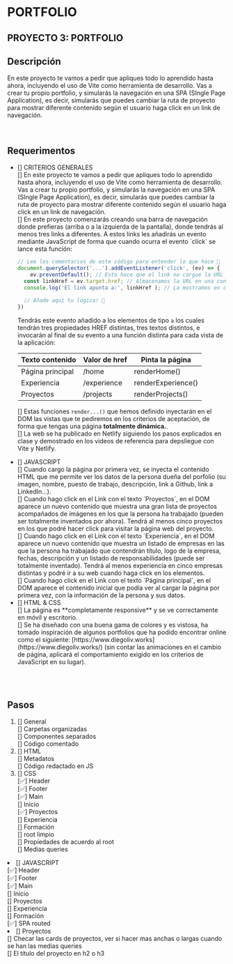 # PORTFOLIO

## PROYECTO 3: PORTFOLIO
## Descripción
En este proyecto te vamos a pedir que apliques todo lo aprendido hasta ahora, incluyendo el uso de Vite como herramienta de desarrollo. Vas a crear tu propio portfolio, y simularás la navegación en una SPA (SIngle Page Application), es decir, simularás que puedes cambiar la ruta de proyecto para mostrar diferente contenido según el usuario haga click en un link de navegación.


<br>

## Requerimentos
<ul>
<li> [] CRITERIOS GENERALES</li>
[] En este proyecto te vamos a pedir que apliques todo lo aprendido hasta ahora, incluyendo el uso de Vite como herramienta de desarrollo. Vas a crear tu propio portfolio, y simularás la navegación en una SPA (SIngle Page Application), es decir, simularás que puedes cambiar la ruta de proyecto para mostrar diferente contenido según el usuario haga click en un link de navegación. <br>
[] En este proyecto comenzarás creando una barra de navegación donde prefieras (arriba o a la izquierda de la pantalla), donde tendrás al menos tres links a diferentes. A estos links les añadirás un evento mediante JavaScript de forma que cuando ocurra el evento `click` se lance esta función:

```jsx
// Lee los comentarios de este código para entender lo que hace 🔴
document.querySelector('...').addEventListener('click', (ev) => {
	ev.preventDefault(); // Esto hace que el link no cargue la URL a la que apunta
  const linkHref = ev.target.href; // Almacenamos la URL en una constante
  console.log('El link apunta a:', linkHref ); // La mostramos en consola
  
  // Añade aquí tu lógica! 🔽 
})
```

Tendrás este evento añadido a los elementos de tipo `a` los cuales tendrán tres propiedades HREF distintas, tres textos distintos, e invocarán al final de su evento a una función distinta para cada vista de la aplicación:

| Texto contenido | Valor de href | Pinta la página |
| --- | --- | --- |
| Página principal | /home | renderHome() |
| Experiencia | /experience | renderExperience() |
| Proyectos | /projects | renderProjects() |

[] Estas funciones `render...()` que hemos definido inyectarán en el DOM las vistas que te pediremos en los criterios de aceptación, de forma que tengas una página **totalmente dinámica.**. <br>
[] La web se ha publicado en Netlify siguiendo los pasos explicados en clase y demostrado en los videos de referencia para depsliegue con Vite y Netlify. <br>

<li> [] JAVASCRIPT </li>
[] Cuando cargo la página por primera vez, se inyecta el contenido HTML que me permite ver los datos de la persona dueña del porfolio (su imagen, nombre, puesto de trabajo, descripción, link a Github, link a LinkedIn…). <br>
[] Cuando hago click en el Link con el texto `Proyectos`, en el DOM aparece un nuevo contenido que muestra una gran lista de proyectos acompañados de imágenes en los que la persona ha trabajado (pueden ser totalmente inventados por ahora). Tendrá al menos cinco proyectos en los que podré hacer click para visitar la página web del proyecto. <br>
[] Cuando hago click en el Link con el texto `Experiencia`, en el DOM aparece un nuevo contenido que muestra un listado de empresas en las que la persona ha trabajado que contendrán título, logo de la empresa, fechas, descripción y un listado de responsabilidades (puede ser totalmente inventado). Tendrá al menos experiencia en cinco empresas distintas y podré ir a su web cuando haga click en los elementos. <br>
[] Cuando hago click en el Link con el texto `Página principal`, en el DOM aparece el contenido inicial que podía ver al cargar la página por primera vez, con la información de la persona y sus datos. <br>

<li> [] HTML & CSS </li>
[] La página es **completamente responsive** y se ve correctamente en móvil y escritorio. <br>
[] Se ha diseñado con una buena gama de colores y es vistosa, ha tomado inspiración de algunos portfolios que ha podido encontrar online como el siguiente: [https://www.diegoliv.works](https://www.diegoliv.works/) (sin contar las animaciones en el cambio de página, aplicará el comportamiento exigido en los criterios de JavaScript en su lugar). <br>
<br>
</ul>
<br>

## Pasos
<ol>
<li> [] General </li>
[] Carpetas organizadas <br>
[] Componentes separados <br>
[] Código comentado <br>

<li> [] HTML </li>
[] Metadatos <br>
[] Código redactado en JS <br>

<li> [] CSS </li>
[✅] Header <br>
[✅] Footer <br>
[✅] Main <br>
[] Inicio <br>
[✅] Proyectos <br>
[] Experiencia <br>
[] Formación <br>
[] root limpio <br>
[] Propiedades de acuerdo al root <br>
[] Medias queries <br>
</ol>

<li> [] JAVASCRIPT </li>
[✅] Header <br>
[✅] Footer <br>
[✅] Main <br>
[] Inicio <br>
[] Proyectos <br>
[] Experiencia <br>
[] Formación <br>
[✅] SPA routed <br>

<li> [] Proyectos </li>
[] Checar las cards de proyectos, ver si hacer mas anchas o largas cuando se han las medias queries <br>
[] El título del proyecto en h2 o h3 <br>
<br>